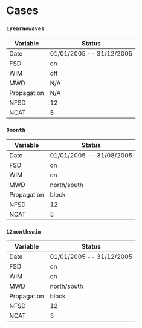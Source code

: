 # Cases

### ```1yearnowaves``` 
| Variable | Status |
| ------ | ------ |
| Date | 01/01/2005 -- 31/12/2005 |
| FSD | on |
| WIM | off |
| MWD | N/A |
| Propagation | N/A |
| NFSD | 12 |
| NCAT | 5 |


### ```8month``` 
| Variable | Status |
| ------ | ------ |
| Date | 01/01/2005 -- 31/08/2005 |
| FSD | on |
| WIM | on |
| MWD | north/south |
| Propagation | block |
| NFSD | 12 |
| NCAT | 5 |

### ```12monthswim``` 
| Variable | Status |
| ------ | ------ |
| Date | 01/01/2005 -- 31/12/2005 |
| FSD | on |
| WIM | on |
| MWD | north/south |
| Propagation | block |
| NFSD | 12 |
| NCAT | 5 |


